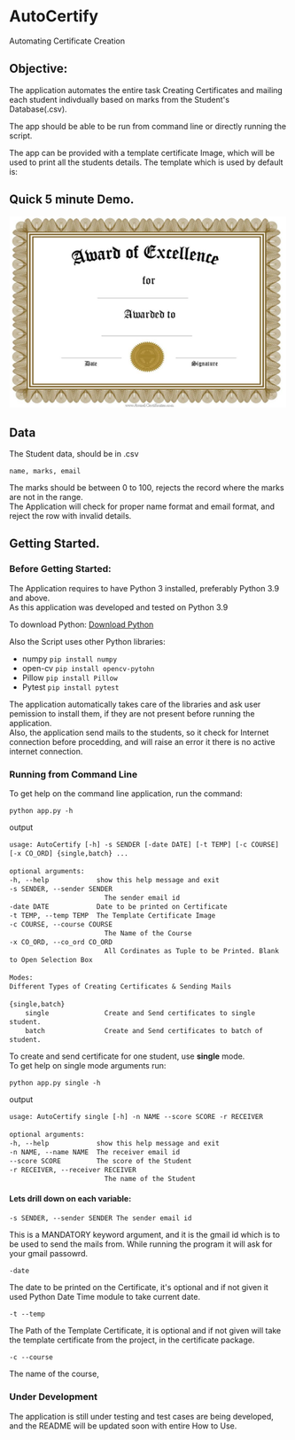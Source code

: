 # AutoCertify
Automating Certificate Creation 

## Objective:
The application automates the entire task Creating Certificates and mailing each student indivdually based on marks from the Student's Database(.csv).

The app should be able to be run from command line or directly running the script.

The app can be provided with a template certificate Image, which will be used to print all the students details. The template which is used by default is:  


## Quick 5 minute Demo.
<a href = "https://www.youtube.com/watch?v=9Mq26r7OAxs">
    <img src="certificates/CertificateTemplate.jpg" alt="Certificate" width="500"/>
</a>

## Data
The Student data, should be in .csv
```
name, marks, email
```
The marks should be between 0 to 100, rejects the record where the marks are not in the range.  
The Application will check for proper name format and email format, and reject the row with invalid details.

## Getting Started.

### Before Getting Started:
The Application requires to have Python 3 installed, preferably Python 3.9 and above.  
As this application was developed and tested on Python 3.9

To download Python:
[Download Python](https://www.python.org/downloads/)

Also the Script uses other Python libraries:
* numpy ```pip install numpy```
* open-cv ```pip install opencv-pytohn```
* Pillow ```pip install Pillow```
* Pytest ```pip install pytest```

The application automatically takes care of the libraries and ask user pemission to install them, if they are not present before running the application.  
Also, the application send mails to the students, so it check for Internet connection before procedding, and will raise an error it there is no active internet connection.

### Running from Command Line
To get help on the command line application, run the command:
```
python app.py -h
```
output

    usage: AutoCertify [-h] -s SENDER [-date DATE] [-t TEMP] [-c COURSE] [-x CO_ORD] {single,batch} ...

    optional arguments:
    -h, --help            show this help message and exit
    -s SENDER, --sender SENDER
                            The sender email id
    -date DATE            Date to be printed on Certificate
    -t TEMP, --temp TEMP  The Template Certificate Image
    -c COURSE, --course COURSE
                            The Name of the Course
    -x CO_ORD, --co_ord CO_ORD
                            All Cordinates as Tuple to be Printed. Blank to Open Selection Box

    Modes:
    Different Types of Creating Certificates & Sending Mails

    {single,batch}
        single              Create and Send certificates to single student.
        batch               Create and Send certificates to batch of student.


To create and send certificate for one student, use **single** mode.  
To get help on single mode arguments run:
```
python app.py single -h
```
output

    usage: AutoCertify single [-h] -n NAME --score SCORE -r RECEIVER

    optional arguments:
    -h, --help            show this help message and exit
    -n NAME, --name NAME  The receiver email id
    --score SCORE         The score of the Student
    -r RECEIVER, --receiver RECEIVER
                            The name of the Student

#### Lets drill down on each variable:
```
-s SENDER, --sender SENDER The sender email id
```
This is a MANDATORY keyword argument, and it is the gmail id which is to be used to send the mails from. While running the program it will ask for your gmail passowrd.

```
-date
```
The date to be printed on the Certificate, it's optional and if not given it used Python Date Time module to take current date.

```
-t --temp
```
The Path of the Template Certificate, it is optional and if not given will take the template certificate from the project, in the certificate package.

```
-c --course
```
The name of the course,

### Under Development
The application is still under testing and test cases are being developed, and the README will be updated soon with entire How to Use.